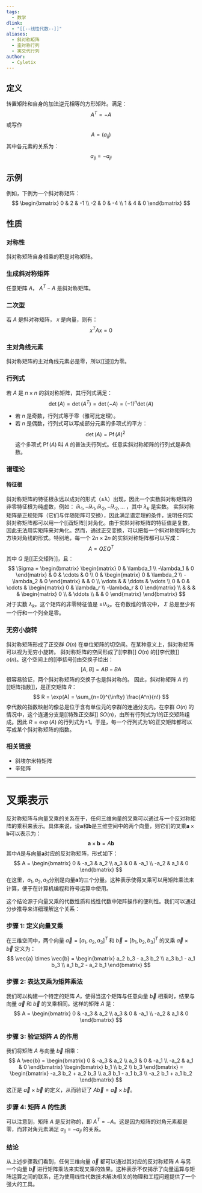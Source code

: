 ```yaml
---
tags:
  - 数学
dlink:
  - "[[--线性代数--]]"
aliases:
  - 斜对称矩阵
  - 歪対称行列
  - 実交代行列
author:
  - Cyletix
---
```

## 定义
转置矩阵和自身的加法逆元相等的方形矩阵。满足：
$$
A^T = -A
$$
或写作
$$
A = (a_{ij})
$$
其中各元素的关系为：
$$
a_{ij} = -a_{ji}
$$
## 示例
例如，下例为一个斜对称矩阵：
$$
\begin{bmatrix}
0 & 2 & -1 \\
-2 & 0 & -4 \\
1 & 4 & 0
\end{bmatrix}
$$
## 性质
### 对称性
斜对称矩阵自身相乘的积是对称矩阵。
### 生成斜对称矩阵
任意矩阵 $A$， $A^T - A$ 是斜对称矩阵。
### 二次型
若 $A$ 是斜对称矩阵， $x$ 是向量，则有：
$$
x^T A x = 0
$$
### 主对角线元素
斜对称矩阵的主对角线元素必是零，所以[[迹]]为零。
### 行列式
若 $A$ 是 $n \times n$ 的斜对称矩阵，其行列式满足：
$$
\operatorname{det}(A) = \operatorname{det}(A^T) = \operatorname{det}(-A) = (-1)^n \operatorname{det}(A)
$$
- 若 $n$ 是奇数，行列式等于零（雅可比定理）。
- 若 $n$ 是偶数，行列式可以写成部分元素的多项式的平方：
$$
\operatorname{det}(A) = \operatorname{Pf}(A)^2
$$
这个多项式 $\operatorname{Pf}(A)$ 叫 $A$ 的普法夫行列式。任意实斜对称矩阵的行列式是非负数。
### 谱理论
#### 特征根
斜对称矩阵的特征根永远以成对的形式（±λ）出现，因此一个实数斜对称矩阵的非零特征根为纯虚数，例如： $i\lambda_1, -i\lambda_1, i\lambda_2, -i\lambda_2, \ldots$ ，其中 $\lambda_k$ 是实数。
实斜对称矩阵是正规矩阵（它们与伴随矩阵可交换），因此满足谱定理的条件，说明任何实斜对称矩阵都可以用一个[[酉矩阵]]对角化。由于实斜对称矩阵的特征值是复数，因此无法用实矩阵来对角化。然而，通过正交变换，可以把每一个斜对称矩阵化为方块对角线的形式。特别地，每一个 $2n \times 2n$ 的实斜对称矩阵都可以写成：
$$
A = Q \Sigma Q^T
$$
其中 $Q$ 是[[正交矩阵]]，且：
$$
\Sigma = 
\begin{bmatrix}
\begin{matrix}
0 & \lambda_1 \\
-\lambda_1 & 0
\end{matrix} & 0 & \cdots & 0 \\
0 & \begin{matrix}
0 & \lambda_2 \\
-\lambda_2 & 0
\end{matrix} & & 0 \\
\vdots & & \ddots & \vdots \\
0 & 0 & \cdots & \begin{matrix}
0 & \lambda_r \\
-\lambda_r & 0
\end{matrix} \\
& & & & \begin{matrix}
0 \\
& \ddots \\
& & 0
\end{matrix}
\end{bmatrix}
$$
对于实数 $\lambda_k$。这个矩阵的非零特征值是 $\pm i\lambda_k$。在奇数维的情况中， $\Sigma$ 总是至少有一个行和一个列全是零。
### 无穷小旋转
斜对称矩阵形成了正交群 $O(n)$ 在单位矩阵的切空间。在某种意义上，斜对称矩阵可以视为无穷小旋转。
斜对称矩阵的空间形成了[[李群]] $O(n)$ 的[[李代数]] $o(n)$。这个空间上的[[李括号]]由交换子给出：
$$
[A, B] = AB - BA
$$
很容易验证，两个斜对称矩阵的交换子也是斜对称的。
因此，斜对称矩阵 $A$ 的[[矩阵指数]]，是正交矩阵 $R$：
$$
R = \exp(A) = \sum_{n=0}^{\infty} \frac{A^n}{n!}
$$
李代数的指数映射的像总是位于含有单位元的李群的连通分支内。在李群 $O(n)$ 的情况中，这个连通分支是[[特殊正交群]] $SO(n)$，由所有行列式为1的正交矩阵组成。因此 $R = \exp(A)$ 的行列式为+1。于是，每一个行列式为1的正交矩阵都可以写成某个斜对称矩阵的指数。
### 相关链接
- 斜埃尔米特矩阵
- 辛矩阵


---
# 叉乘表示
反对称矩阵与向量叉乘的关系在于，任何三维向量的叉乘可以通过与一个反对称矩阵的乘积来表示。具体来说，设$\mathbf{a}$和$\mathbf{b}$是三维空间中的两个向量，则它们的叉乘$\mathbf{a} \times \mathbf{b}$可以表示为：
$$
\mathbf{a} \times \mathbf{b} = A \mathbf{b}
$$
其中$A$是与向量$\mathbf{a}$对应的反对称矩阵，形式如下：
$$
A = \begin{bmatrix} 0 & -a_3 & a_2 \\ a_3 & 0 & -a_1 \\ -a_2 & a_1 & 0 \end{bmatrix}
$$
在这里，$a_1, a_2, a_3$分别是向量$\mathbf{a}$的三个分量。这种表示使得叉乘可以用矩阵乘法来计算，便于在计算机编程和符号运算中使用。

这个结论源于向量叉乘的代数性质和线性代数中矩阵操作的便利性。我们可以通过分步推导来详细理解这个关系：

### 步骤 1: 定义向量叉乘
在三维空间中，两个向量 $\vec{a} = [a_1, a_2, a_3]^T$ 和 $\vec{b} = [b_1, b_2, b_3]^T$ 的叉乘 $\vec{a} \times \vec{b}$ 定义为：
$$
\vec{a} \times \vec{b} = \begin{bmatrix} 
a_2 b_3 - a_3 b_2 \\ 
a_3 b_1 - a_1 b_3 \\ 
a_1 b_2 - a_2 b_1 
\end{bmatrix}
$$

### 步骤 2: 表达叉乘为矩阵乘法
我们可以构建一个特定的矩阵 $A$，使得当这个矩阵与任意向量 $\vec{b}$ 相乘时，结果与向量 $\vec{a}$ 和 $\vec{b}$ 的叉乘相同。这样的矩阵 $A$ 是：
$$
A = \begin{bmatrix}
0 & -a_3 & a_2 \\
a_3 & 0 & -a_1 \\
-a_2 & a_1 & 0
\end{bmatrix}
$$

### 步骤 3: 验证矩阵 $A$ 的作用
我们将矩阵 $A$ 与向量 $\vec{b}$ 相乘：
$$
A \vec{b} = \begin{bmatrix}
0 & -a_3 & a_2 \\
a_3 & 0 & -a_1 \\
-a_2 & a_1 & 0
\end{bmatrix}
\begin{bmatrix}
b_1 \\
b_2 \\
b_3
\end{bmatrix}
= \begin{bmatrix}
-a_3 b_2 + a_2 b_3 \\
a_3 b_1 - a_1 b_3 \\
-a_2 b_1 + a_1 b_2
\end{bmatrix}
$$
这正是 $\vec{a} \times \vec{b}$ 的定义，从而验证了 $A \vec{b} = \vec{a} \times \vec{b}$。

### 步骤 4: 矩阵 $A$ 的性质
可以注意到，矩阵 $A$ 是反对称的，即 $A^T = -A$。这是因为矩阵的对角元素都是零，而非对角元素满足 $a_{ij} = -a_{ji}$ 的关系。

### 结论
从上述步骤我们看到，任何三维向量 $\vec{a}$ 都可以通过其对应的反对称矩阵 $A$ 与另一个向量 $\vec{b}$ 进行矩阵乘法来实现叉乘的效果。这种表示不仅揭示了向量运算与矩阵运算之间的联系，还为使用线性代数技术解决相关的物理和工程问题提供了一个强大的工具。